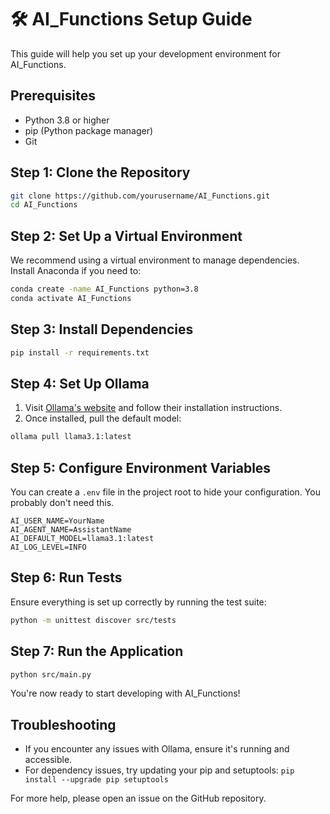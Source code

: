 # 🛠️ AI_Functions Setup Guide

This guide will help you set up your development environment for AI_Functions.

## Prerequisites

- Python 3.8 or higher
- pip (Python package manager)
- Git

## Step 1: Clone the Repository

```bash
git clone https://github.com/yourusername/AI_Functions.git
cd AI_Functions
```

## Step 2: Set Up a Virtual Environment

We recommend using a virtual environment to manage dependencies.
Install Anaconda if you need to:

```bash
conda create -name AI_Functions python=3.8
conda activate AI_Functions
```

## Step 3: Install Dependencies

```bash
pip install -r requirements.txt
```

## Step 4: Set Up Ollama

1. Visit [Ollama's website](https://ollama.ai/) and follow their installation instructions.
2. Once installed, pull the default model:

```bash
ollama pull llama3.1:latest
```

## Step 5: Configure Environment Variables

You can create a `.env` file in the project root to hide your configuration.
You probably don't need this.

```
AI_USER_NAME=YourName
AI_AGENT_NAME=AssistantName
AI_DEFAULT_MODEL=llama3.1:latest
AI_LOG_LEVEL=INFO
```

## Step 6: Run Tests

Ensure everything is set up correctly by running the test suite:

```bash
python -m unittest discover src/tests
```

## Step 7: Run the Application

```bash
python src/main.py
```

You're now ready to start developing with AI_Functions!

## Troubleshooting

- If you encounter any issues with Ollama, ensure it's running and accessible.
- For dependency issues, try updating your pip and setuptools:
  `pip install --upgrade pip setuptools`

For more help, please open an issue on the GitHub repository.
